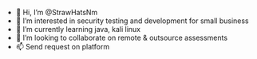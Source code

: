 - 👋 Hi, I’m @StrawHatsNm
- 👀 I’m interested in security testing and development for small business
- 🌱 I’m currently learning java, kali linux
- 💞️ I’m looking to collaborate on remote & outsource assessments
- 📫 Send request on platform

<!---
StrawHatsNm/StrawHatsNm is a ✨ special ✨ repository because its `README.md` (this file) appears on your GitHub profile.
You can click the Preview link to take a look at your changes.
--->
